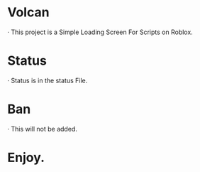 # Volcan
· This project is a Simple Loading Screen For Scripts on Roblox.
# Status
· Status is in the status File.
# Ban
· This will not be added.
# Enjoy.
